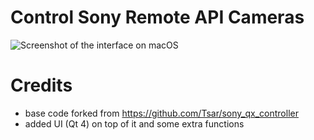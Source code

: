 # Control Sony Remote API Cameras

![Screenshot of the interface on macOS](https://raw.githubusercontent.com/jinahadam/PyQTSonyRemote/master/demo1.png)

# Credits

- base code forked from https://github.com/Tsar/sony_qx_controller
- added UI (Qt 4) on top of it and some extra functions
 
